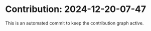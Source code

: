 # Contribution: 2024-12-20-07-47
This is an automated commit to keep the contribution graph active.

